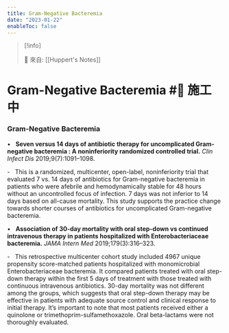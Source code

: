 ```yaml
---
title: Gram-Negative Bacteremia
date: "2023-01-22"
enableToc: false
---
```


> [!info]
>
> 🌱 來自: [[Huppert's Notes]]

# Gram-Negative Bacteremia #🚧 施工中

### Gram-Negative Bacteremia

•   **Seven versus 14 days of antibiotic therapy for uncomplicated Gram-negative bacteremia : A noninferiority randomized controlled trial.** *Clin Infect Dis* 2019;9(7):1091–1098.

-   This is a randomized, multicenter, open-label, noninferiority trial that evaluated 7 vs. 14 days of antibiotics for Gram-negative bacteremia in patients who were afebrile and hemodynamically stable for 48 hours without an uncontrolled focus of infection. 7 days was not inferior to 14 days based on all-cause mortality. This study supports the practice change towards shorter courses of antibiotics for uncomplicated Gram-negative bacteremia.

•   **Association of 30-day mortality with oral step-down vs continued intravenous therapy in patients hospitalized with Enterobacteriaceae bacteremia.** *JAMA Intern Med* 2019;179(3):316–323.

-   This retrospective multicenter cohort study included 4967 unique propensity score-matched patients hospitalized with monomicrobial Enterobacteriaceae bacteremia. It compared patients treated with oral step-down therapy within the first 5 days of treatment with those treated with continuous intravenous antibiotics. 30-day mortality was not different among the groups, which suggests that oral step-down therapy may be effective in patients with adequate source control and clinical response to initial therapy. It’s important to note that most patients received either a quinolone or trimethoprim-sulfamethoxazole. Oral beta-lactams were not thoroughly evaluated.

